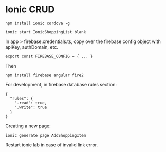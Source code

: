 # Ionic CRUD

```
npm install ionic cordova -g

ionic start IonicShoppingList blank
```

In app > firebase.credentials.ts, copy over the firebase config object with apiKey, authDomain, etc.

```
export const FIREBASE_CONFIG = { ... }
```

Then

```
npm install firebase angular fire2
```

For development, in firebase database rules section:

```
{
  "rules": {
    ".read": true,
    ".write": true
  }
}
```

Creating a new page:

```
ionic generate page AddShoppingItem
```

Restart ionic lab in case of invalid link error.
